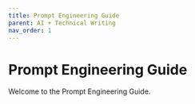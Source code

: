 ```yaml
---
title: Prompt Engineering Guide
parent: AI + Technical Writing 
nav_order: 1
---
```


# Prompt Engineering Guide

Welcome to the Prompt Engineering Guide.
